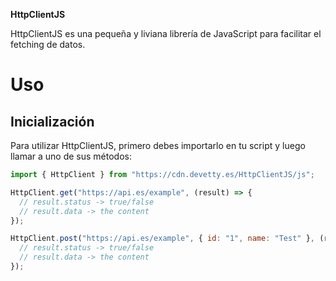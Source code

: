 **HttpClientJS**

HttpClientJS es una pequeña y liviana librería de JavaScript para facilitar el fetching de datos.

# Uso

## Inicialización

Para utilizar HttpClientJS, primero debes importarlo en tu script y luego llamar a uno de sus métodos:

```javascript
import { HttpClient } from "https://cdn.devetty.es/HttpClientJS/js";

HttpClient.get("https://api.es/example", (result) => {
  // result.status -> true/false
  // result.data -> the content
});

HttpClient.post("https://api.es/example", { id: "1", name: "Test" }, (result) => {
  // result.status -> true/false
  // result.data -> the content
});
```
